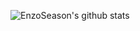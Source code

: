 ![EnzoSeason's github stats](https://github-readme-stats.vercel.app/api?username=EnzoSeason&show_icons=true&theme=onedark&count_private=true)
